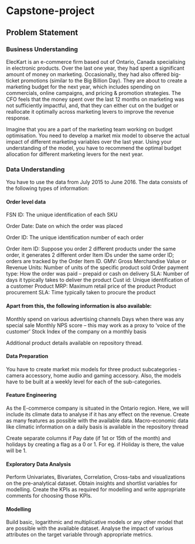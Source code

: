 # Capstone-project

## Problem Statement

### Business Understanding
ElecKart is an e-commerce firm based out of Ontario, Canada specialising in electronic products. Over the last one year, they had spent a significant amount of money on marketing. Occasionally, they had also offered big-ticket promotions (similar to the Big Billion Day). They are about to create a marketing budget for the next year, which includes spending on commercials, online campaigns, and pricing & promotion strategies. The CFO feels that the money spent over the last 12 months on marketing was not sufficiently impactful, and, that they can either cut on the budget or reallocate it optimally across marketing levers to improve the revenue response.

Imagine that you are a part of the marketing team working on budget optimisation. You need to develop a market mix model to observe the actual impact of different marketing variables over the last year. Using your understanding of the model, you have to recommend the optimal budget allocation for different marketing levers for the next year.

### Data Understanding
You have to use the data from July 2015 to June 2016. The data consists of the following types of information:

#### Order level data

FSN ID: The unique identification of each SKU 

Order Date: Date on which the order was placed

Order ID: The unique identification number of each order

Order item ID: Suppose you order 2 different products under the same order, it generates 2 different order Item IDs under the same order ID; orders are tracked by the Order Item ID.
GMV: Gross Merchandise Value or Revenue
Units: Number of units of the specific product sold
Order payment type: How the order was paid – prepaid or cash on delivery
SLA: Number of days it typically takes to deliver the product
Cust id: Unique identification of a customer
Product MRP: Maximum retail price of the product
Product procurement SLA: Time typically taken to procure the product

#### Apart from this, the following information is also available:

Monthly spend on various advertising channels
Days when there was any special sale
Monthly NPS score – this may work as a proxy to ‘voice of the customer’
Stock Index of the company on a monthly basis 

Additional product details available on repository thread.

#### Data Preparation

You have to create market mix models for three product subcategories  - camera accessory, home audio and gaming accessory. Also, the models have to be built at a weekly level for each of the sub-categories.
 
#### Feature Engineering

As the E-commerce company is situated in the Ontario region. Here, we will include its climate data to analyse if it has any effect on the revenue. Create as many features as possible with the available data. Macro-economic data like climatic information on a daily basis is available in the repository thread

Create separate columns if Pay date (if 1st or 15th of the month) and holidays by creating a flag as a 0 or 1. For eg. if Holiday is there, the value will be 1.

#### Exploratory Data Analysis

Perform Univariates, Bivariates, Correlation, Cross-tabs and visualizations on the pre-analytical dataset. Obtain insights and shortlist variables for modelling. Create the KPIs as required for modelling and write appropriate comments for choosing those KPIs.

#### Modelling

Build basic, logarithmic and multiplicative models or any other model that are possible with the available dataset. Analyse the impact of various attributes on the target variable through appropriate metrics. 
